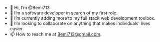 - 👋 Hi, I’m @Bemi713
- 👀 I’m a software developer in search of my first role.
- 🌱 I’m currently adding more to my  full stack web development toolbox.
- 💞️ I’m looking to collaborate on anything that makes individuals' lives easier.
- 📫 How to reach me at Bemi713@gmail.com.

<!---
Bemi713/Bemi713 is a ✨ special ✨ repository because its `README.md` (this file) appears on your GitHub profile.
You can click the Preview link to take a look at your changes.
--->
